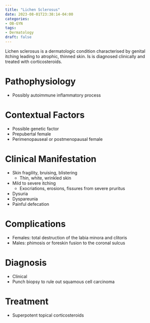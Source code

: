 ```yaml
---
title: "Lichen Sclerosus"
date: 2023-08-01T23:38:14-04:00
categories: 
- OB-GYN
tags:
- Dermatology
draft: false
---
```

Lichen sclerosus is a dermatologic condition characterised by genital itching leading to atrophic, thinned skin. Is is diagnosed clinically and treated with corticosteroids.

<!--more-->
# Pathophysiology
- Possibly autoimmune inflammatory process

# Contextual Factors
- Possible genetic factor
- Prepubertal female
- Perimenopauseal or postmenopausal female

# Clinical Manifestation
- Skin fragility, bruising, blistering
  - Thin, white, wrinkled skin
- Mild to severe itching
  - Exocriations, erosions, fissures from severe pruritus
- Dysuria
- Dyspareunia
- Painful defecation

# Complications
- Females: total destruction of the labia minora and clitoris
- Males: phimosis or foreskin fusion to the coronal sulcus

# Diagnosis
- Clinical
- Punch biopsy to rule out squamous cell carcinoma

# Treatment
- Superpotent topical corticosteroids
